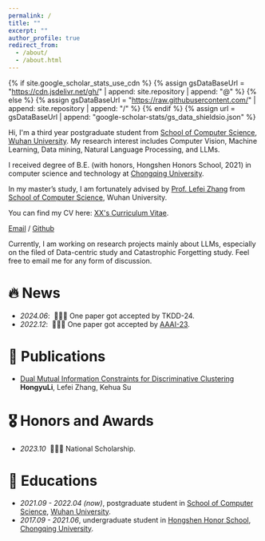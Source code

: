 ```yaml
---
permalink: /
title: ""
excerpt: ""
author_profile: true
redirect_from: 
  - /about/
  - /about.html
---
```


{% if site.google_scholar_stats_use_cdn %}
{% assign gsDataBaseUrl = "https://cdn.jsdelivr.net/gh/" | append: site.repository | append: "@" %}
{% else %}
{% assign gsDataBaseUrl = "https://raw.githubusercontent.com/" | append: site.repository | append: "/" %}
{% endif %}
{% assign url = gsDataBaseUrl | append: "google-scholar-stats/gs_data_shieldsio.json" %}

<span class='anchor' id='about-me'></span>


Hi, I'm a third year postgraduate student from [School of Computer Science](https://cs.whu.edu.cn/), [Wuhan University](https://www.whu.edu.cn/). My research interest includes Computer Vision, Machine Learning, Data mining, Natural Language Processing, and LLMs.

I received degree of B.E. (with honors, Hongshen Honors School, 2021) in computer science and technology at [Chongqing University](https://www.cqu.edu.cn/).

In my master’s study, I am fortunately advised by [Prof. Lefei Zhang](https://scholar.google.com/citations?hl=zh-CN&user=BLKHwNwAAAAJ) from [School of Computer Science](https://cs.whu.edu.cn/), Wuhan University. 

You can find my CV here: [XX's Curriculum Vitae](../assets/Curriculum_Vitae.pdf).

[Email](mailto:lilianelee99@gmail.com) / [Github](https://github.com/Li-Hyn)

Currently, I am working on research projects mainly about LLMs, especially on the filed of Data-centric study and Catastrophic Forgetting study. Feel free to email me for any form of discussion.

# 🔥 News
- *2024.06*: &nbsp;🎉🎉🎉 One paper got accepted by TKDD-24. 
- *2022.12*: &nbsp;🎉🎉🎉 One paper got accepted by [AAAI-23](https://ojs.aaai.org/index.php/AAAI/index). 

# 📝 Publications 
- [Dual Mutual Information Constraints for Discriminative Clustering](https://ojs.aaai.org/index.php/AAAI/article/view/26032) 
  **HongyuLi**, Lefei Zhang, Kehua Su


# 🎖 Honors and Awards
- *2023.10* &nbsp;🎉🎉🎉 National Scholarship. 

# 📖 Educations
- *2021.09 - 2022.04 (now)*, postgraduate student in [School of Computer Science](https://cs.whu.edu.cn/), [Wuhan University](https://www.whu.edu.cn/). 
- *2017.09 - 2021.06*, undergraduate student in [Hongshen Honor School](http://hshc.cqu.edu.cn/), [Chongqing University](https://www.cqu.edu.cn/). 

